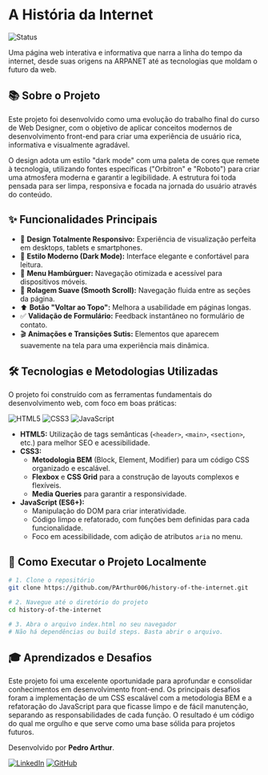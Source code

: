 # A História da Internet

![Status](https://img.shields.io/badge/status-concluído-green.svg)

Uma página web interativa e informativa que narra a linha do tempo da internet, desde suas origens na ARPANET até as tecnologias que moldam o futuro da web.

## 📚 Sobre o Projeto

Este projeto foi desenvolvido como uma evolução do trabalho final do curso de Web Designer, com o objetivo de aplicar conceitos modernos de desenvolvimento front-end para criar uma experiência de usuário rica, informativa e visualmente agradável.

O design adota um estilo "dark mode" com uma paleta de cores que remete à tecnologia, utilizando fontes específicas ("Orbitron" e "Roboto") para criar uma atmosfera moderna e garantir a legibilidade. A estrutura foi toda pensada para ser limpa, responsiva e focada na jornada do usuário através do conteúdo.

## ✨ Funcionalidades Principais

* 📱 **Design Totalmente Responsivo:** Experiência de visualização perfeita em desktops, tablets e smartphones.
* 🎨 **Estilo Moderno (Dark Mode):** Interface elegante e confortável para leitura.
* 🍔 **Menu Hambúrguer:** Navegação otimizada e acessível para dispositivos móveis.
* 📜 **Rolagem Suave (Smooth Scroll):** Navegação fluida entre as seções da página.
* ⬆️ **Botão "Voltar ao Topo":** Melhora a usabilidade em páginas longas.
* ✅ **Validação de Formulário:** Feedback instantâneo no formulário de contato.
* 🎬 **Animações e Transições Sutis:** Elementos que aparecem suavemente na tela para uma experiência mais dinâmica.

## 🛠️ Tecnologias e Metodologias Utilizadas

O projeto foi construído com as ferramentas fundamentais do desenvolvimento web, com foco em boas práticas:

![HTML5](https://img.shields.io/badge/html5-%23E34F26.svg?style=for-the-badge&logo=html5&logoColor=white)
![CSS3](https://img.shields.io/badge/css3-%231572B6.svg?style=for-the-badge&logo=css3&logoColor=white)
![JavaScript](https://img.shields.io/badge/javascript-%23323330.svg?style=for-the-badge&logo=javascript&logoColor=%23F7DF1E)

* **HTML5:** Utilização de tags semânticas (`<header>`, `<main>`, `<section>`, etc.) para melhor SEO e acessibilidade.
* **CSS3:**
    * **Metodologia BEM** (Block, Element, Modifier) para um código CSS organizado e escalável.
    * **Flexbox** e **CSS Grid** para a construção de layouts complexos e flexíveis.
    * **Media Queries** para garantir a responsividade.
* **JavaScript (ES6+):**
    * Manipulação do DOM para criar interatividade.
    * Código limpo e refatorado, com funções bem definidas para cada funcionalidade.
    * Foco em acessibilidade, com adição de atributos `aria` no menu.

## 🚀 Como Executar o Projeto Localmente

```bash
# 1. Clone o repositório
git clone https://github.com/PArthur006/history-of-the-internet.git

# 2. Navegue até o diretório do projeto
cd history-of-the-internet

# 3. Abra o arquivo index.html no seu navegador
# Não há dependências ou build steps. Basta abrir o arquivo.
```

## 🎓 Aprendizados e Desafios

Este projeto foi uma excelente oportunidade para aprofundar e consolidar conhecimentos em desenvolvimento front-end. Os principais desafios foram a implementação de um CSS escalável com a metodologia BEM e a refatoração do JavaScript para que ficasse limpo e de fácil manutenção, separando as responsabilidades de cada função. O resultado é um código do qual me orgulho e que serve como uma base sólida para projetos futuros.

Desenvolvido por **Pedro Arthur**.

[![LinkedIn](https://img.shields.io/badge/linkedin-%230077B5.svg?style=for-the-badge&logo=linkedin&logoColor=white)](https://www.linkedin.com/in/parthurrod06/) [![GitHub](https://img.shields.io/badge/github-%23121011.svg?style=for-the-badge&logo=github&logoColor=white)](https://github.com/PArthur006)
